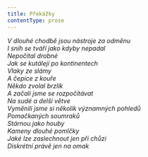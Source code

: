 ```yaml
---
title: Překážky
contentType: prose
---
```


_V dlouhé chodbě jsou nástroje za odměnu  
I sníh se tváří jako kdyby nepadal  
Nepočítal drobné  
Jak se kutálejí po kontinentech  
Vlaky ze slámy  
A čepice z kouře  
Někdo zvolal brzlík  
A začali jsme se rozpočítávat  
Na sudé a delší větve  
Vyměnili jsme si několik významných pohledů  
Pomačkaných soumraků  
Stárnou jako houby  
Kameny dlouhé pomlčky  
Jaké lze zaslechnout jen při chůzi  
Diskrétní právě jen na omak_
